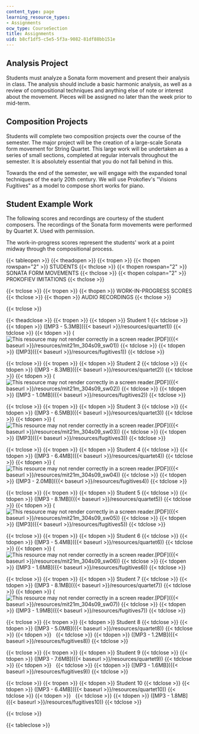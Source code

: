 ```yaml
---
content_type: page
learning_resource_types:
- Assignments
ocw_type: CourseSection
title: Assignments
uid: b8cf1df5-c5e5-5f3a-9082-81df88bb151e
---
```


Analysis Project
----------------

Students must analyze a Sonata form movement and present their analysis in class. The analysis should include a basic harmonic analysis, as well as a review of compositional techniques and anything else of note or interest about the movement. Pieces will be assigned no later than the week prior to mid-term.

Composition Projects
--------------------

Students will complete two composition projects over the course of the semester. The major project will be the creation of a large-scale Sonata form movement for String Quartet. This large work will be undertaken as a series of small sections, completed at regular intervals throughout the semester. It is absolutely essential that you do not fall behind in this.

Towards the end of the semester, we will engage with the expanded tonal techniques of the early 20th century. We will use Prokofiev's "Visions Fugitives" as a model to compose short works for piano.

Student Example Work
--------------------

The following scores and recordings are courtesy of the student composers. The recordings of the Sonata form movements were performed by Quartet X. Used with permission.

The work-in-progress scores represent the students' work at a point midway through the compositional process.

{{< tableopen >}}
{{< theadopen >}}
{{< tropen >}}
{{< thopen rowspan="2" >}}
STUDENTS
{{< thclose >}}
{{< thopen rowspan="2" >}}
SONATA FORM MOVEMENTS
{{< thclose >}}
{{< thopen colspan="2" >}}
PROKOFIEV IMITATIONS
{{< thclose >}}

{{< trclose >}}
{{< tropen >}}
{{< thopen >}}
WORK-IN-PROGRESS SCORES
{{< thclose >}}
{{< thopen >}}
AUDIO RECORDINGS
{{< thclose >}}

{{< trclose >}}

{{< theadclose >}}
{{< tropen >}}
{{< tdopen >}}
Student 1
{{< tdclose >}}
{{< tdopen >}}
([MP3 - 5.3MB]({{< baseurl >}}/resources/quartet1))
{{< tdclose >}}
{{< tdopen >}}
(![This resource may not render correctly in a screen reader.](/images/inacessible.gif)[PDF]({{< baseurl >}}/resources/mit21m_304s09_sw01))
{{< tdclose >}}
{{< tdopen >}}
([MP3]({{< baseurl >}}/resources/fugitives1))
{{< tdclose >}}

{{< trclose >}}
{{< tropen >}}
{{< tdopen >}}
Student 2
{{< tdclose >}}
{{< tdopen >}}
([MP3 - 8.3MB]({{< baseurl >}}/resources/quartet2))
{{< tdclose >}}
{{< tdopen >}}
(![This resource may not render correctly in a screen reader.](/images/inacessible.gif)[PDF]({{< baseurl >}}/resources/mit21m_304s09_sw02))
{{< tdclose >}}
{{< tdopen >}}
([MP3 - 1.0MB]({{< baseurl >}}/resources/fugitives2))
{{< tdclose >}}

{{< trclose >}}
{{< tropen >}}
{{< tdopen >}}
Student 3
{{< tdclose >}}
{{< tdopen >}}
([MP3 - 6.5MB]({{< baseurl >}}/resources/quartet3))
{{< tdclose >}}
{{< tdopen >}}
(![This resource may not render correctly in a screen reader.](/images/inacessible.gif)[PDF]({{< baseurl >}}/resources/mit21m_304s09_sw03))
{{< tdclose >}}
{{< tdopen >}}
([MP3]({{< baseurl >}}/resources/fugitives3))
{{< tdclose >}}

{{< trclose >}}
{{< tropen >}}
{{< tdopen >}}
Student 4
{{< tdclose >}}
{{< tdopen >}}
([MP3 - 6.4MB]({{< baseurl >}}/resources/quartet4))
{{< tdclose >}}
{{< tdopen >}}
(![This resource may not render correctly in a screen reader.](/images/inacessible.gif)[PDF]({{< baseurl >}}/resources/mit21m_304s09_sw04))
{{< tdclose >}}
{{< tdopen >}}
([MP3 - 2.0MB]({{< baseurl >}}/resources/fugitives4))
{{< tdclose >}}

{{< trclose >}}
{{< tropen >}}
{{< tdopen >}}
Student 5
{{< tdclose >}}
{{< tdopen >}}
([MP3 - 8.1MB]({{< baseurl >}}/resources/quartet5))
{{< tdclose >}}
{{< tdopen >}}
(![This resource may not render correctly in a screen reader.](/images/inacessible.gif)[PDF]({{< baseurl >}}/resources/mit21m_304s09_sw05))
{{< tdclose >}}
{{< tdopen >}}
([MP3]({{< baseurl >}}/resources/fugitives5))
{{< tdclose >}}

{{< trclose >}}
{{< tropen >}}
{{< tdopen >}}
Student 6
{{< tdclose >}}
{{< tdopen >}}
([MP3 - 5.4MB]({{< baseurl >}}/resources/quartet6))
{{< tdclose >}}
{{< tdopen >}}
(![This resource may not render correctly in a screen reader.](/images/inacessible.gif)[PDF]({{< baseurl >}}/resources/mit21m_304s09_sw06))
{{< tdclose >}}
{{< tdopen >}}
([MP3 - 1.6MB]({{< baseurl >}}/resources/fugitives6))
{{< tdclose >}}

{{< trclose >}}
{{< tropen >}}
{{< tdopen >}}
Student 7
{{< tdclose >}}
{{< tdopen >}}
([MP3 - 8.1MB]({{< baseurl >}}/resources/quartet7))
{{< tdclose >}}
{{< tdopen >}}
(![This resource may not render correctly in a screen reader.](/images/inacessible.gif)[PDF]({{< baseurl >}}/resources/mit21m_304s09_sw07))
{{< tdclose >}}
{{< tdopen >}}
([MP3 - 1.9MB]({{< baseurl >}}/resources/fugitives7))
{{< tdclose >}}

{{< trclose >}}
{{< tropen >}}
{{< tdopen >}}
Student 8
{{< tdclose >}}
{{< tdopen >}}
([MP3 - 5.0MB]({{< baseurl >}}/resources/quartet8))
{{< tdclose >}}
{{< tdopen >}}
 
{{< tdclose >}}
{{< tdopen >}}
([MP3 - 1.2MB]({{< baseurl >}}/resources/fugitives8))
{{< tdclose >}}

{{< trclose >}}
{{< tropen >}}
{{< tdopen >}}
Student 9
{{< tdclose >}}
{{< tdopen >}}
([MP3 - 7.6MB]({{< baseurl >}}/resources/quartet9))
{{< tdclose >}}
{{< tdopen >}}
 
{{< tdclose >}}
{{< tdopen >}}
([MP3 - 1.6MB]({{< baseurl >}}/resources/fugitives9))
{{< tdclose >}}

{{< trclose >}}
{{< tropen >}}
{{< tdopen >}}
Student 10
{{< tdclose >}}
{{< tdopen >}}
([MP3 - 6.4MB]({{< baseurl >}}/resources/quartet10))
{{< tdclose >}}
{{< tdopen >}}
 
{{< tdclose >}}
{{< tdopen >}}
([MP3 - 1.8MB]({{< baseurl >}}/resources/fugitives10))
{{< tdclose >}}

{{< trclose >}}

{{< tableclose >}}